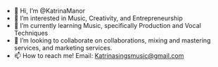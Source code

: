 - 👋 Hi, I’m @KatrinaManor
- 👀 I’m interested in Music, Creativity, and Entrepreneurship 
- 🌱 I’m currently learning Music, specifically Production and Vocal Techniques
- 💜 I’m looking to collaborate on collaborations, mixing and mastering services, and marketing services.
- 📫 How to reach me! Email: Katrinasingsmusic@gmail.com
